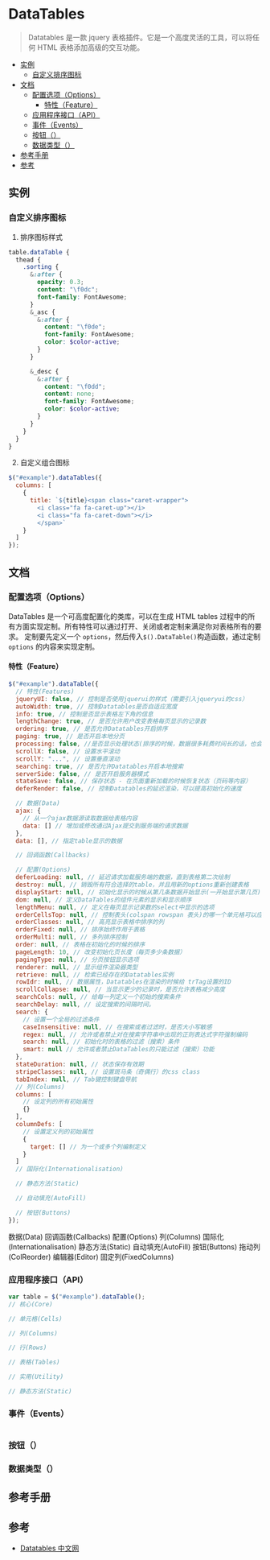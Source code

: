 # DataTables

> Datatables 是一款 jquery 表格插件。它是一个高度灵活的工具，可以将任何 HTML 表格添加高级的交互功能。

- [实例](#实例)
	- [自定义排序图标](#自定义排序图标)
- [文档](#文档)
	- [配置选项（Options）](#配置选项options)
		- [特性（Feature）](#特性feature)
	- [应用程序接口（API）](#应用程序接口api)
	- [事件（Events）](#事件events)
	- [按钮（）](#按钮)
	- [数据类型（）](#数据类型)
- [参考手册](#参考手册)
- [参考](#参考)

## 实例

### 自定义排序图标

1. 排序图标样式

```scss
table.dataTable {
  thead {
    .sorting {
      &:after {
        opacity: 0.3;
        content: "\f0dc";
        font-family: FontAwesome;
      }
      &_asc {
        &:after {
          content: "\f0de";
          font-family: FontAwesome;
          color: $color-active;
        }
      }

      &_desc {
        &:after {
          content: "\f0dd";
          content: none;
          font-family: FontAwesome;
          color: $color-active;
        }
      }
    }
  }
}
```

2. 自定义组合图标

```js
$("#example").dataTables({
  columns: [
    {
      title: `${title}<span class="caret-wrapper">
        <i class="fa fa-caret-up"></i>
        <i class="fa fa-caret-down"></i>
        </span>`
    }
  ]
});
```

## 文档

### 配置选项（Options）

DataTables 是一个可高度配置化的类库，可以在生成 HTML tables 过程中的所有方面实现定制。所有特性可以通过打开、关闭或者定制来满足你对表格所有的要求。 定制要先定义一个 `options`，然后传入`$().DataTable()`构造函数，通过定制 `options` 的内容来实现定制。

#### 特性（Feature）

```js
$("#example").dataTable({
  // 特性(Features)
  jqueryUI: false, // 控制是否使用jquerui的样式（需要引入jqueryui的css）
  autoWidth: true, // 控制Datatables是否自适应宽度
  info: true, // 控制是否显示表格左下角的信息
  lengthChange: true, // 是否允许用户改变表格每页显示的记录数
  ordering: true, // 是否允许Datatables开启排序
  paging: true, // 是否开启本地分页
  processing: false, //是否显示处理状态(排序的时候，数据很多耗费时间长的话，也会显示这个)
  scrollX: false, // 设置水平滚动
  scrollY: "...", // 设置垂直滚动
  searching: true, // 是否允许Datatables开启本地搜索
  serverSide: false, // 是否开启服务器模式
  stateSave: false, // 保存状态 - 在页面重新加载的时候恢复状态（页码等内容）
  deferRender: false, // 控制Datatables的延迟渲染，可以提高初始化的速度

  // 数据(Data)
  ajax: {
    // 从一个ajax数据源读取数据给表格内容
    data: [] // 增加或修改通过Ajax提交到服务端的请求数据
  },
  data: [], // 指定table显示的数据

  // 回调函数(Callbacks)

  // 配置(Options)
  deferLoading: null, // 延迟请求加载服务端的数据，直到表格第二次绘制
  destroy: null, // 销毁所有符合选择的table，并且用新的options重新创建表格
  displayStart: null, // 初始化显示的时候从第几条数据开始显示(一开始显示第几页)
  dom: null, // 定义DataTables的组件元素的显示和显示顺序
  lengthMenu: null, // 定义在每页显示记录数的select中显示的选项
  orderCellsTop: null, // 控制表头(colspan rowspan 表头)的哪一个单元格可以应用于该列的排序响应
  orderClasses: null, // 高亮显示表格中排序的列
  orderFixed: null, // 排序始终作用于表格
  orderMulti: null, // 多列排序控制
  order: null, // 表格在初始化的时候的排序
  pageLength: 10, // 改变初始化页长度（每页多少条数据）
  pagingType: null, // 分页按钮显示选项
  renderer: null, // 显示组件渲染器类型
  retrieve: null, // 检索已经存在的Datatables实例
  rowIdr: null, // 数据属性，Datatables在渲染的时候给 trTag设置的ID
  scrollCollapse: null, // 当显示更少的记录时，是否允许表格减少高度
  searchCols: null, // 给每一列定义一个初始的搜索条件
  searchDelay: null, // 设定搜索的间隔时间。
  search: {
    // 设置一个全局的过滤条件
    caseInsensitive: null, // 在搜索或者过滤时，是否大小写敏感
    regex: null, // 允许或者禁止对在搜索字符串中出现的正则表达式字符强制编码
    search: null, // 初始化时的表格的过滤（搜索）条件
    smart: null // 允许或者禁止DataTables的只能过滤（搜索）功能
  },
  stateDuration: null, // 状态保存有效期
  stripeClasses: null, // 设置斑马条（奇偶行）的css class
  tabIndex: null, // Tab键控制键盘导航
  // 列(Columns)
  columns: [
    // 设定列的所有初始属性
    {}
  ],
  columnDefs: [
    // 设置定义列的初始属性
    {
      target: [] // 为一个或多个列编制定义
    }
  ]
  // 国际化(Internationalisation)

  // 静态方法(Static)

  // 自动填充(AutoFill)

  // 按钮(Buttons)
});
```

数据(Data)
回调函数(Callbacks)
配置(Options)
列(Columns)
国际化(Internationalisation)
静态方法(Static)
自动填充(AutoFill)
按钮(Buttons)
拖动列(ColReorder)
编辑器(Editor)
固定列(FixedColumns)

### 应用程序接口（API）

```js
var table = $("#example").dataTable();
// 核心(Core)

// 单元格(Cells)

// 列(Columns)

// 行(Rows)

// 表格(Tables)

// 实用(Utility)

// 静态方法(Static)
```

### 事件（Events）

```js
```

### 按钮（）

### 数据类型（）

## 参考手册

## 参考

- [Datatables 中文网](http://www.datatables.club/)
